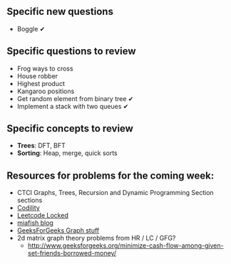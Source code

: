 ## Specific new questions

* Boggle ✔

## Specific questions to review

* Frog ways to cross
* House robber
* Highest product
* Kangaroo positions
* Get random element from binary tree ✔
* Implement a stack with two queues ✔

## Specific concepts to review

* **Trees**: DFT, BFT
* **Sorting**: Heap, merge, quick sorts

## Resources for problems for the coming week:

* CTCI Graphs, Trees, Recursion and Dynamic Programming Section sections
* [Codility](https://github.com/mrhead/codility)
* [Leetcode Locked](https://tonycao.gitbooks.io/leetcode-locked/content/index.html)
* [miafish blog](https://miafish.wordpress.com/)
* [GeeksForGeeks Graph stuff](http://www.geeksforgeeks.org/category/graph/)
* 2d matrix graph theory problems from HR / LC / GFG?
  * http://www.geeksforgeeks.org/minimize-cash-flow-among-given-set-friends-borrowed-money/
